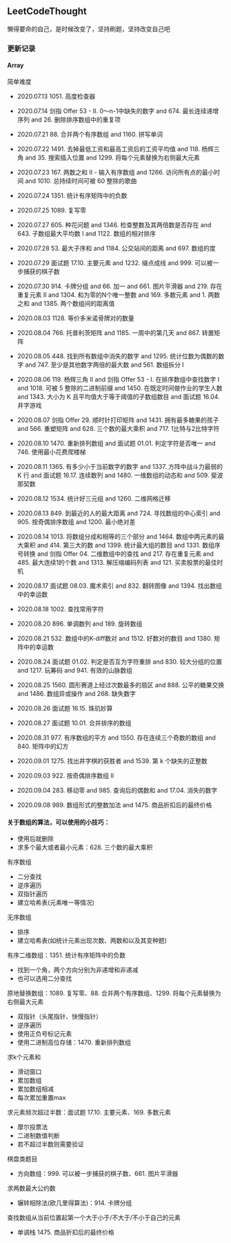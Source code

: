 ## LeetCodeThought

懒得要命的自己，是时候改变了，坚持刷题，坚持改变自己吧

### 更新记录

#### Array

简单难度
+ 2020.07.13 1051. 高度检查器
+ 2020.07.14 剑指 Offer 53 - II. 0～n-1中缺失的数字 and 674. 最长连续递增序列 and 26. 删除排序数组中的重复项

+ 2020.07.21 88. 合并两个有序数组 and 1160. 拼写单词
+ 2020.07.22 1491. 去掉最低工资和最高工资后的工资平均值 and 118. 杨辉三角 and 35. 搜索插入位置 and 1299. 将每个元素替换为右侧最大元素
+ 2020.07.23 167. 两数之和 II - 输入有序数组 and 1266. 访问所有点的最小时间 and 1010. 总持续时间可被 60 整除的歌曲
+ 2020.07.24 1351. 统计有序矩阵中的负数
+ 2020.07.25 1089. 复写零

+ 2020.07.27 605. 种花问题 and 1346. 检查整数及其两倍数是否存在 and 643. 子数组最大平均数 I and 1122. 数组的相对排序
+ 2020.07.28 53. 最大子序和 and 1184. 公交站间的距离 and 697. 数组的度
+ 2020.07.29 面试题 17.10. 主要元素 and 1232. 缀点成线 and 999. 可以被一步捕获的棋子数
+ 2020.07.30 914. 卡牌分组 and 66. 加一 and 661. 图片平滑器 and 219. 存在重复元素 II and 1304. 和为零的N个唯一整数 and 169. 多数元素 and 1. 两数之和 and 1385. 两个数组间的距离值

+ 2020.08.03 1128. 等价多米诺骨牌对的数量
+ 2020.08.04 766. 托普利茨矩阵 and 1185. 一周中的第几天 and 867. 转置矩阵
+ 2020.08.05 448. 找到所有数组中消失的数字 and 1295. 统计位数为偶数的数字 and 747. 至少是其他数字两倍的最大数 and 561. 数组拆分 I
+ 2020.08.06 119. 杨辉三角 II and 剑指 Offer 53 - I. 在排序数组中查找数字 I and 1018. 可被 5 整除的二进制前缀 and 1450. 在既定时间做作业的学生人数 and 1343. 大小为 K 且平均值大于等于阈值的子数组数目 and 面试题 16.04. 井字游戏
+ 2020.08.07 剑指 Offer 29. 顺时针打印矩阵 and 1431. 拥有最多糖果的孩子 and 566. 重塑矩阵 and 628. 三个数的最大乘积 and 717. 1比特与2比特字符

+ 2020.08.10 1470. 重新排列数组 and 面试题 01.01. 判定字符是否唯一 and 746. 使用最小花费爬楼梯
+ 2020.08.11 1365. 有多少小于当前数字的数字 and 1337. 方阵中战斗力最弱的 K 行 and 面试题 16.17. 连续数列 and 1480. 一维数组的动态和 and 509. 斐波那契数
+ 2020.08.12 1534. 统计好三元组 and 1260. 二维网格迁移
+ 2020.08.13 849. 到最近的人的最大距离 and 724. 寻找数组的中心索引 and 905. 按奇偶排序数组 and 1200. 最小绝对差
+ 2020.08.14 1013. 将数组分成和相等的三个部分 and 1464. 数组中两元素的最大乘积 and 414. 第三大的数 and 1399. 统计最大组的数目 and 1331. 数组序号转换 and 剑指 Offer 04. 二维数组中的查找 and 217. 存在重复元素 and 485. 最大连续1的个数 and 1313. 解压缩编码列表 and 121. 买卖股票的最佳时机

+ 2020.08.17 面试题 08.03. 魔术索引 and 832. 翻转图像 and 1394. 找出数组中的幸运数
+ 2020.08.18 1002. 查找常用字符
+ 2020.08.20 896. 单调数列 and 189. 旋转数组
+ 2020.08.21 532. 数组中的K-diff数对 and 1512. 好数对的数目 and 1380. 矩阵中的幸运数

+ 2020.08.24 面试题 01.02. 判定是否互为字符重排 and 830. 较大分组的位置 and 1217. 玩筹码 and 941. 有效的山脉数组
+ 2020.08.25 1560. 圆形赛道上经过次数最多的扇区 and 888. 公平的糖果交换 and 1486. 数组异或操作 and 268. 缺失数字
+ 2020.08.26 面试题 16.15. 珠玑妙算
+ 2020.08.27 面试题 10.01. 合并排序的数组

+ 2020.08.31 977. 有序数组的平方 and 1550. 存在连续三个奇数的数组 and 840. 矩阵中的幻方
+ 2020.09.01 1275. 找出井字棋的获胜者 and 1539. 第 k 个缺失的正整数
+ 2020.09.03 922. 按奇偶排序数组 II
+ 2020.09.04 283. 移动零 and 985. 查询后的偶数和 and 17.04. 消失的数字

+ 2020.09.08 989. 数组形式的整数加法 and 1475. 商品折扣后的最终价格


#### 关于数组的算法，可以使用的小技巧：

+ 使用后就删除
+ 求多个最大或者最小元素：628. 三个数的最大乘积

有序数组
+ 二分查找
+ 逆序遍历
+ 双指针遍历
+ 建立哈希表(元素唯一等情况)

无序数组
+ 排序
+ 建立哈希表(如统计元素出现次数、两数和以及其变种题)

有序二维数组：1351. 统计有序矩阵中的负数
+ 找到一个角，两个方向分别为非递增和非递减
+ 也可以选用二分查找

原地替换数组：1089. 复写零、88. 合并两个有序数组、1299. 将每个元素替换为右侧最大元素
+ 双指针（头尾指针、快慢指针）
+ 逆序遍历
+ 使用正负号标记元素
+ 使用二进制高位存储：1470. 重新排列数组

求k个元素和
+ 滑动窗口
+ 累加数组
+ 累加数组相减
+ 每次累加重置max

求元素频次超过半数：面试题 17.10. 主要元素、169. 多数元素
+ 摩尔投票法
+ 二进制数值判断
+ 若不超过半数则需要验证

棋盘类题目
+ 方向数组：999. 可以被一步捕获的棋子数、661. 图片平滑器

求两数最大公约数
+ 辗转相除法(欧几里得算法)：914. 卡牌分组

查找数组从当前位置起第一个大于小于/不大于/不小于自己的元素
+ 单调栈 1475. 商品折扣后的最终价格